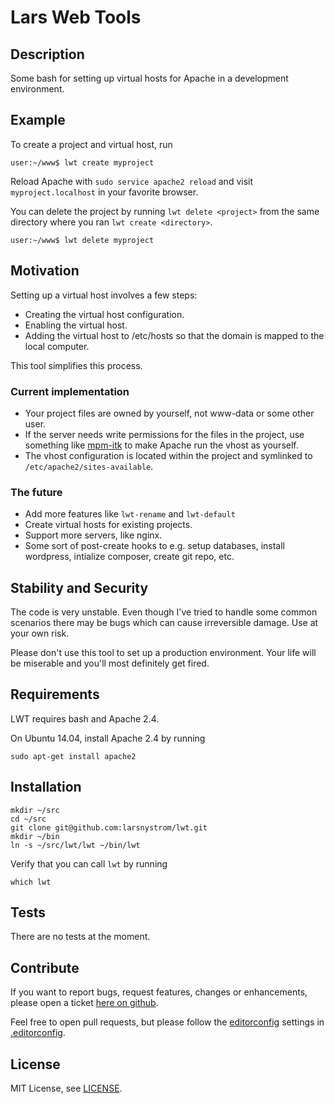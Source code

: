 # Lars Web Tools
## Description

Some bash for setting up virtual hosts for Apache in a development environment.

## Example

To create a project and virtual host, run

    user:~/www$ lwt create myproject

Reload Apache with `sudo service apache2 reload` and visit `myproject.localhost` in your favorite browser.

You can delete the project by running `lwt delete <project>` from the same directory where you ran `lwt create <directory>`.

    user:~/www$ lwt delete myproject

## Motivation

Setting up a virtual host involves a few steps:

 * Creating the virtual host configuration.
 * Enabling the virtual host.
 * Adding the virtual host to /etc/hosts so that the domain is mapped to the local computer.

This tool simplifies this process.

### Current implementation

 * Your project files are owned by yourself, not www-data or some other user.
 * If the server needs write permissions for the files in the project, use something like [mpm-itk](http://mpm-itk.sesse.net/) to make Apache run the vhost as yourself.
 * The vhost configuration is located within the project and symlinked to `/etc/apache2/sites-available`.

### The future

 * Add more features like `lwt-rename` and `lwt-default`
 * Create virtual hosts for existing projects.
 * Support more servers, like nginx.
 * Some sort of post-create hooks to e.g. setup databases, install wordpress, intialize composer, create git repo, etc.

## Stability and Security

The code is very unstable. Even though I've tried to handle some common scenarios there may be bugs which can cause irreversible damage. Use at your own risk.

Please don't use this tool to set up a production environment. Your life will be miserable and you'll most definitely get fired.

## Requirements

LWT requires bash and Apache 2.4.

On Ubuntu 14.04, install Apache 2.4 by running

    sudo apt-get install apache2

## Installation

	mkdir ~/src
    cd ~/src
    git clone git@github.com:larsnystrom/lwt.git
    mkdir ~/bin
    ln -s ~/src/lwt/lwt ~/bin/lwt

Verify that you can call `lwt` by running

    which lwt

## Tests

There are no tests at the moment.

## Contribute

If you want to report bugs, request features, changes or enhancements, please open a ticket [here on github](https://github.com/larsnystrom/lwt/issues).

Feel free to open pull requests, but please follow the [editorconfig](http://editorconfig.org/) settings in [.editorconfig](.editorconfig).

## License

MIT License, see [LICENSE](LICENSE).
